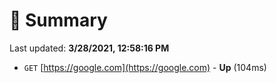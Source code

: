 # 📖 Summary
Last updated: **3/28/2021, 12:58:16 PM**

- `GET` [https://google.com](https://google.com) - **Up** (104ms)
